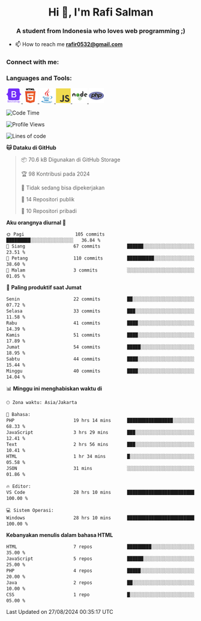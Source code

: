 <h1 align="center">Hi 👋, I'm Rafi Salman</h1>
<h3 align="center">A student from Indonesia who loves web programming ;)</h3>

- 📫 How to reach me **rafir0532@gmail.com**

<h3 align="left">Connect with me:</h3>
<p align="left">
</p>

<h3 align="left">Languages and Tools:</h3>
<p align="left"> <a href="https://getbootstrap.com" target="_blank" rel="noreferrer"> <img src="https://raw.githubusercontent.com/devicons/devicon/master/icons/bootstrap/bootstrap-plain-wordmark.svg" alt="bootstrap" width="40" height="40"/> </a> <a href="https://www.w3.org/html/" target="_blank" rel="noreferrer"> <img src="https://raw.githubusercontent.com/devicons/devicon/master/icons/html5/html5-original-wordmark.svg" alt="html5" width="40" height="40"/> </a> <a href="https://www.java.com" target="_blank" rel="noreferrer"> <img src="https://raw.githubusercontent.com/devicons/devicon/master/icons/java/java-original.svg" alt="java" width="40" height="40"/> </a> <a href="https://developer.mozilla.org/en-US/docs/Web/JavaScript" target="_blank" rel="noreferrer"> <img src="https://raw.githubusercontent.com/devicons/devicon/master/icons/javascript/javascript-original.svg" alt="javascript" width="40" height="40"/> </a> <a href="https://nodejs.org" target="_blank" rel="noreferrer"> <img src="https://raw.githubusercontent.com/devicons/devicon/master/icons/nodejs/nodejs-original-wordmark.svg" alt="nodejs" width="40" height="40"/> </a> <a href="https://www.php.net" target="_blank" rel="noreferrer"> <img src="https://raw.githubusercontent.com/devicons/devicon/master/icons/php/php-original.svg" alt="php" width="40" height="40"/> </a> </p>

<!--START_SECTION:waka-->
![Code Time](http://img.shields.io/badge/Code%20Time-67%20hrs%2040%20mins-blue)

![Profile Views](http://img.shields.io/badge/Profil%20dilihat-12-blue)

![Lines of code](https://img.shields.io/badge/Sejak%20Hello%20World%20aku%20telah%20menulis-467.9%20thousand%20baris%20kode-blue)

**🐱 Dataku di GitHub** 

> 📦 70.6 kB Digunakan di GitHub Storage 
 > 
> 🏆 98 Kontribusi pada 2024
 > 
> 🚫 Tidak sedang bisa dipekerjakan
 > 
> 📜 14 Repositori publik 
 > 
> 🔑 10 Repositori pribadi 
 > 
**Aku orangnya diurnal 🐤** 

```text
🌞 Pagi                   105 commits         █████████░░░░░░░░░░░░░░░░   36.84 % 
🌆 Siang                  67 commits          ██████░░░░░░░░░░░░░░░░░░░   23.51 % 
🌃 Petang                 110 commits         ██████████░░░░░░░░░░░░░░░   38.60 % 
🌙 Malam                  3 commits           ░░░░░░░░░░░░░░░░░░░░░░░░░   01.05 % 
```
📅 **Paling produktif saat Jumat** 

```text
Senin                    22 commits          ██░░░░░░░░░░░░░░░░░░░░░░░   07.72 % 
Selasa                   33 commits          ███░░░░░░░░░░░░░░░░░░░░░░   11.58 % 
Rabu                     41 commits          ████░░░░░░░░░░░░░░░░░░░░░   14.39 % 
Kamis                    51 commits          ████░░░░░░░░░░░░░░░░░░░░░   17.89 % 
Jumat                    54 commits          █████░░░░░░░░░░░░░░░░░░░░   18.95 % 
Sabtu                    44 commits          ████░░░░░░░░░░░░░░░░░░░░░   15.44 % 
Minggu                   40 commits          ████░░░░░░░░░░░░░░░░░░░░░   14.04 % 
```


📊 **Minggu ini menghabiskan waktu di** 

```text
🕑︎ Zona waktu: Asia/Jakarta

💬 Bahasa: 
PHP                      19 hrs 14 mins      █████████████████░░░░░░░░   68.33 % 
JavaScript               3 hrs 29 mins       ███░░░░░░░░░░░░░░░░░░░░░░   12.41 % 
Text                     2 hrs 56 mins       ███░░░░░░░░░░░░░░░░░░░░░░   10.41 % 
HTML                     1 hr 34 mins        █░░░░░░░░░░░░░░░░░░░░░░░░   05.58 % 
JSON                     31 mins             ░░░░░░░░░░░░░░░░░░░░░░░░░   01.86 % 

🔥 Editor: 
VS Code                  28 hrs 10 mins      █████████████████████████   100.00 % 

💻 Sistem Operasi: 
Windows                  28 hrs 10 mins      █████████████████████████   100.00 % 
```

**Kebanyakan menulis dalam bahasa HTML** 

```text
HTML                     7 repos             █████████░░░░░░░░░░░░░░░░   35.00 % 
JavaScript               5 repos             ██████░░░░░░░░░░░░░░░░░░░   25.00 % 
PHP                      4 repos             █████░░░░░░░░░░░░░░░░░░░░   20.00 % 
Java                     2 repos             ██░░░░░░░░░░░░░░░░░░░░░░░   10.00 % 
CSS                      1 repo              █░░░░░░░░░░░░░░░░░░░░░░░░   05.00 % 
```




 Last Updated on 27/08/2024 00:35:17 UTC
<!--END_SECTION:waka-->
